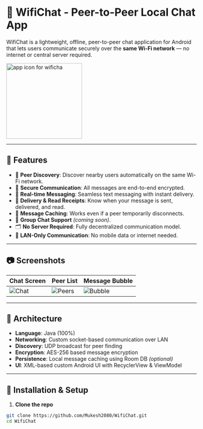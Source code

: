 # 📡 WifiChat - Peer-to-Peer Local Chat App

WifiChat is a lightweight, offline, peer-to-peer chat application for Android that lets users communicate securely over the **same Wi-Fi network** — no internet or central server required.

<img width="200" height="200" alt="app icon for wificha" src="https://github.com/user-attachments/assets/1e0d4bc3-4645-4a2d-8eee-145667713153" />

---

## 🚀 Features


- 📶 **Peer Discovery**: Discover nearby users automatically on the same Wi-Fi network.
- 🔐 **Secure Communication**: All messages are end-to-end encrypted.
- 💬 **Real-time Messaging**: Seamless text messaging with instant delivery.
- 🔄 **Delivery & Read Receipts**: Know when your message is sent, delivered, and read.
- 📁 **Message Caching**: Works even if a peer temporarily disconnects.
- 👥 **Group Chat Support** *(coming soon)*.
- 🗂 **No Server Required**: Fully decentralized communication model.
- 🔌 **LAN-Only Communication**: No mobile data or internet needed.

---

## 📷 Screenshots

| Chat Screen | Peer List | Message Bubble |
|-------------|-----------|----------------|
| ![Chat](screenshots/chat.png) | ![Peers](screenshots/peers.png) | ![Bubble](screenshots/message.png) |

---

## 🧱 Architecture

- **Language**: Java (100%)
- **Networking**: Custom socket-based communication over LAN
- **Discovery**: UDP broadcast for peer finding
- **Encryption**: AES-256 based message encryption
- **Persistence**: Local message caching using Room DB *(optional)*
- **UI**: XML-based custom Android UI with RecyclerView & ViewModel

---

## 🔧 Installation & Setup

1. **Clone the repo**

```bash
git clone https://github.com/Mukesh2080/WifiChat.git
cd WifiChat
